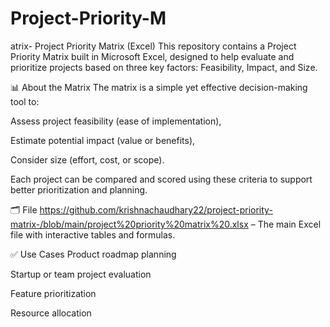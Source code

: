 # Project-Priority-M
atrix-
Project Priority Matrix (Excel)
This repository contains a Project Priority Matrix built in Microsoft Excel, designed to help evaluate and prioritize projects based on three key factors: Feasibility, Impact, and Size.

📊 About the Matrix
The matrix is a simple yet effective decision-making tool to:

Assess project feasibility (ease of implementation),

Estimate potential impact (value or benefits),

Consider size (effort, cost, or scope).

Each project can be compared and scored using these criteria to support better prioritization and planning.

🗂 File
https://github.com/krishnachaudhary22/project-priority-matrix-/blob/main/project%20priority%20matrix%20.xlsx – The main Excel file with interactive tables and formulas.

✅ Use Cases
Product roadmap planning

Startup or team project evaluation

Feature prioritization

Resource allocation
